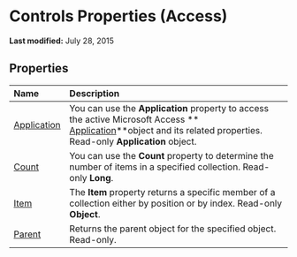 
# Controls Properties (Access)

 **Last modified:** July 28, 2015


## Properties



|**Name**|**Description**|
|:-----|:-----|
| [Application](c8650732-ffee-830b-9d9d-571a09af3a4c.md)|You can use the  **Application** property to access the active Microsoft Access ** [Application](aefb0713-97e6-e2c7-e530-8fd2e1316a55.md)**object and its related properties. Read-only  **Application** object.|
| [Count](531c1674-4782-aa8f-64f5-0493a29886e3.md)|You can use the  **Count** property to determine the number of items in a specified collection. Read-only **Long**.|
| [Item](aac9c15e-0a29-c324-299c-b692883c25ed.md)|The  **Item** property returns a specific member of a collection either by position or by index. Read-only **Object**.|
| [Parent](89ec2e2d-ebab-c6db-9810-75f83c712c4d.md)|Returns the parent object for the specified object. Read-only.|
